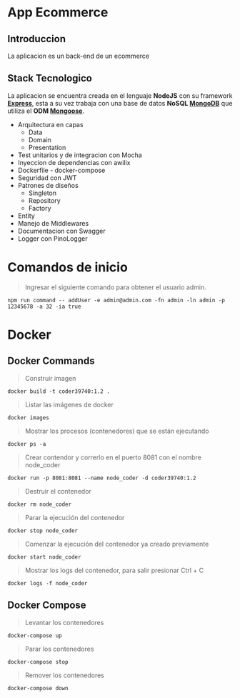 # App Ecommerce
## Introduccion
La aplicacion es un back-end de un ecommerce
## Stack Tecnologico
La aplicacion se encuentra creada en el lenguaje **NodeJS** con su framework **[Express](https://expressjs.com/)**, esta
a su vez trabaja con una
base de datos **NoSQL [MongoDB](https://www.mongodb.com/docs/manual/)** que utiliza el
**ODM [Mongoose](https://mongoosejs.com/docs/guide.html)**.

- Arquitectura en capas
    - Data
    - Domain
    - Presentation
- Test unitarios y de integracion con Mocha
- Inyeccion de dependencias con awilix
- Dockerfile - docker-compose
- Seguridad con JWT
- Patrones de diseños
    - Singleton
    - Repository
    - Factory
- Entity
- Manejo de Middlewares
- Documentacion con Swagger
- Logger con PinoLogger

# Comandos de inicio
> Ingresar el siguiente comando para obtener el usuario admin.
```shell
npm run command -- addUser -e admin@admin.com -fn admin -ln admin -p 12345678 -a 32 -ia true
```
# Docker
## Docker Commands
> Construir imagen
```shell
docker build -t coder39740:1.2 .
```
> Listar las imágenes de docker
```shell
docker images
```
> Mostrar los procesos (contenedores) que se están ejecutando
```shell
docker ps -a
```
> Crear contendor y correrlo en el puerto 8081 con el nombre node_coder
```shell
docker run -p 8081:8081 --name node_coder -d coder39740:1.2
```
> Destruir el contenedor
```shell
docker rm node_coder
```
> Parar la ejecución del contenedor
```shell
docker stop node_coder
```
> Comenzar la ejecución del contenedor ya creado previamente
```shell
docker start node_coder
```
> Mostrar los logs del contenedor, para salir presionar Ctrl + C
```shell
docker logs -f node_coder
```
## Docker Compose
> Levantar los contenedores
```shell
docker-compose up
```
> Parar los contenedores
```shell
docker-compose stop
```
> Remover los contenedores
```shell
docker-compose down
```
